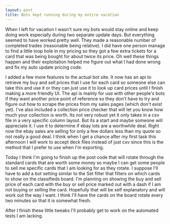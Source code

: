 ```yaml
---
layout: post
title: Bots kept running during my entire vacation
---
```


When I left for vacation I wasn't sure my bots would stay online and keep doing work especially during two separate update days.  But everything seemed to have worked pretty well.  They made a reasonable number of completed trades (reasonable being relative).  I did have one person manage to find a little loop hole in my pricing so they got a few extra tickets for a card that was being bought for about twice its price.  Oh well these things happen and their exploitation helped me figure out what I had done wrong and fix my auto update pricing code.

<!--more-->

I added a few more features to the actual bot site.  It now has an api to retrieve my buy and sell prices that I use for each card so someone else can take this and use it or they can just use it to look up card prices until I finish making a more friendly UI.  The api is mainly for use with other people's bots if they want another price point of reference so they don't have to try and figure out how to scrape the prices from my sales pages (which don't exist yet).  I've also included a collection price checker that will let you know how much your collection is worth.  Its not very robust yet it only takes in a csv file in a very specific column layout.  But its a start and maybe someone will appreciate it.  I use it to determine if ebay lots are a worthwhile deal.  Right now the ebay sales are selling for only a few dollars less than my quote so not really a good deal.  I think when I get a chance after my first task this afternoon I will work to accept deck files instead of just csv since this is the method that I prefer to use when I'm exporting.

Today I think I'm going to finish up the post code that will rotate through the standard cards that are worth some money so maybe I can get some people to sell me specific cards that I am looking for as they rotate.   I suppose I'll have to add a bot setting similar to the Set filter that filters on which cards to show on the classifieds board.   I'm planning on showing the buy and sell price of each card with the buy or sell price marked out with a dash if I am not buying or selling the card.  Hopefully that will be self explanatory and will work out the way I want.  I think I'll have the cards on the board rotate every two minutes so that it is somewhat fresh.

After I finish these little tweaks I'll probably get to work on the automated tests I am lacking.